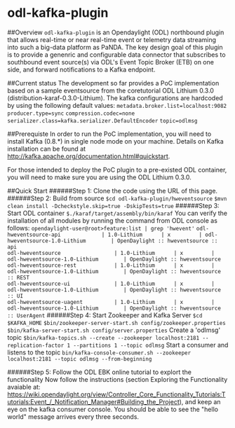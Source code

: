 # odl-kafka-plugin
##Overview
`odl-kafka-plugin` is an Opendaylight (ODL)  northbound plugin that allows real-time or near real-time event or telemetry data streaming into such a big-data platform as PaNDA. The key design goal of this plugin is to provide a genenric and configurable data connector that subscribes to southbound event source(s) via ODL's Event Topic Broker (ETB) on one side, and forward notifications to a Kafka endpoint.

##Current status
The development so far provides a PoC implementation based on a sample eventsource from the coretutorial ODL Lithium 0.3.0 (distribution-karaf-0.3.0-Lithium). The kafka configurations are hardcoded by using the following default values:
`metadata.broker.list=localhost:9082`
`producer.type=sync`
`compression.codec=none`
`serializer.class=kafka.serializer.DefaultEncoder`
`topic=odlmsg`

##Prerequiste
In order to run the PoC implementation, you will need to install Kafka (0.8.*) in single node mode on your machine. Details on Kafka installation can be found at http://kafka.apache.org/documentation.html#quickstart. 

For those intended to deploy the PoC plugin to a pre-existed ODL container, you will need to make sure you are using the ODL Lithium 0.3.0. 
     
##Quick Start
######Step 1: Clone the code using the URL of this page. 
######Step 2: Build from source
`$cd odl-kafka-plugin/hweventsource`
`$mvn clean install -Dcheckstyle.skip=true -DskipTests=true`
######Step 3: Start ODL container
`$./karaf/target/assembly/bin/karaf`
You can verify the installation of all modules by running the command from ODL console as follows:
`opendaylight-user@root>feature:list | grep 'hwevent'`
```odl-hweventsource-api             | 1.0-Lithium      | x         | odl-hweventsource-1.0-Lithium        | OpenDaylight :: hweventsource :: api```              
```odl-hweventsource                 | 1.0-Lithium      | x         | odl-hweventsource-1.0-Lithium        | OpenDaylight :: hweventsource```                     
```odl-hweventsource-rest            | 1.0-Lithium      | x         | odl-hweventsource-1.0-Lithium        | OpenDaylight :: hweventsource :: REST```             
```odl-hweventsource-ui              | 1.0-Lithium      | x         | odl-hweventsource-1.0-Lithium        | OpenDaylight :: hweventsource :: UI```               
```odl-hweventsource-uagent          | 1.0-Lithium      | x         | odl-hweventsource-1.0-Lithium        | OpenDaylight :: hweventsource :: UserAgent```
######Step 4: Start Zookeeper and Kafka Server
```$cd $KAFKA_HOME```
```$bin/zookeeper-server-start.sh config/zookeeper.properties```
```$bin/kafka-server-start.sh config/server.properties```
Create a 'odlmsg' topic
```$bin/kafka-topics.sh --create --zookeeper localhost:2181 --replication-factor 1 --partitions 1 --topic odlmsg```
Start a consumer and listens to the topic
```bin/kafka-console-consumer.sh --zookeeper localhost:2181 --topic odlmsg --from-beginning```

######Step 5: Follow the ODL EBK online tutorial to explort the functionality 
Now follow the instructions (section Exploring the Functionality avaiable at: https://wiki.opendaylight.org/view/Controller_Core_Functionality_Tutorials:Tutorials:Event_/_Notification_Manager#Building_the_Project), and keep an eye on the kafka consumer console. You should be able to see the "hello world" message arrives every three seconds. 



   


